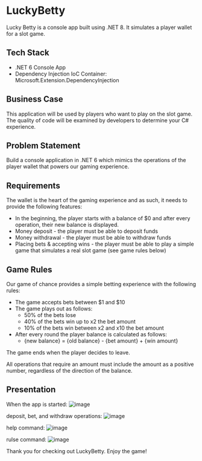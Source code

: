 # LuckyBetty
Lucky Betty is a console app built using .NET 8. It simulates a player wallet for a slot game.

## Tech Stack

- .NET 6 Console App
- Dependency Injection IoC Container: Microsoft.Extension.DependencyInjection

## Business Case

This application will be used by players who want to play on the slot game. The quality of code will be examined by developers to determine your C# experience.

## Problem Statement

Build a console application in .NET 6 which mimics the operations of the player wallet that powers our gaming experience.

## Requirements

The wallet is the heart of the gaming experience and as such, it needs to provide the following features:

- In the beginning, the player starts with a balance of $0 and after every operation, their new balance is displayed.
- Money deposit - the player must be able to deposit funds
- Money withdrawal - the player must be able to withdraw funds
- Placing bets & accepting wins - the player must be able to play a simple game that simulates a real slot game (see game rules below)

## Game Rules

Our game of chance provides a simple betting experience with the following rules:

- The game accepts bets between $1 and $10
- The game plays out as follows:
    - 50% of the bets lose
    - 40% of the bets win up to x2 the bet amount 
    - 10% of the bets win between x2 and x10 the bet amount
- After every round the player balance is calculated as follows:
    - {new balance} = {old balance} - {bet amount} + {win amount}

The game ends when the player decides to leave.

All operations that require an amount must include the amount as a positive number, regardless of the direction of the balance.

## Presentation

When the app is started:
![image](https://github.com/mimski/Csharp/assets/44443424/df0c20fa-990a-4234-89eb-942aa3dac732)

deposit, bet, and withdraw operations:
![image](https://github.com/mimski/Csharp/assets/44443424/e5b48014-cb67-4495-af4b-c17a051ae279)

help command:
![image](https://github.com/mimski/Csharp/assets/44443424/7f1f07d8-1ddb-47fb-9d3e-65e3c5ee6e3a)

rulse command:
![image](https://github.com/mimski/Csharp/assets/44443424/a5f21bde-9e5b-428f-ac29-0bf4332ee216)

Thank you for checking out LuckyBetty. Enjoy the game!
